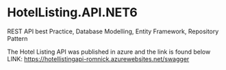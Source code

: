# HotelListing.API.NET6
REST API best Practice, Database Modelling, Entity Framework, Repository Pattern


The Hotel Listing API was published in azure and the link is found below
LINK: https://hotellistingapi-romnick.azurewebsites.net/swagger
